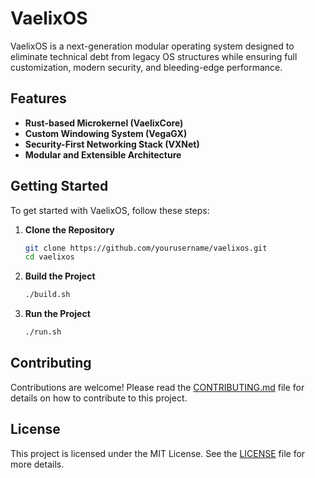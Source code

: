 # VaelixOS

VaelixOS is a next-generation modular operating system designed to eliminate technical debt from legacy OS structures while ensuring full customization, modern security, and bleeding-edge performance.

## Features

- **Rust-based Microkernel (VaelixCore)**
- **Custom Windowing System (VegaGX)**
- **Security-First Networking Stack (VXNet)**
- **Modular and Extensible Architecture**

## Getting Started

To get started with VaelixOS, follow these steps:

1. **Clone the Repository**
   ```sh
   git clone https://github.com/yourusername/vaelixos.git
   cd vaelixos
   ```

2. **Build the Project**
   ```sh
   ./build.sh
   ```

3. **Run the Project**
   ```sh
   ./run.sh
   ```

## Contributing

Contributions are welcome! Please read the [CONTRIBUTING.md](CONTRIBUTING.md) file for details on how to contribute to this project.

## License

This project is licensed under the MIT License. See the [LICENSE](LICENSE) file for more details.

